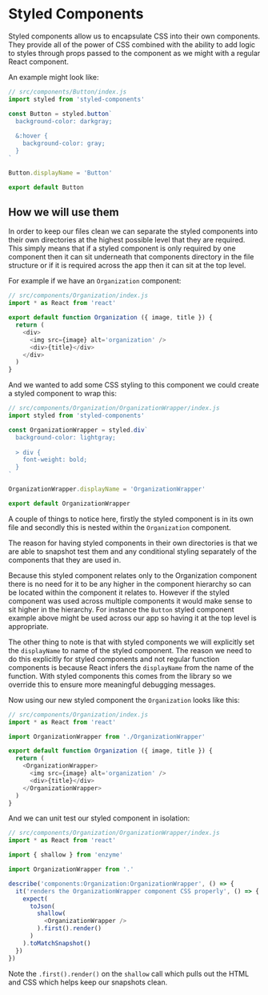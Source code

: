 # Styled Components

Styled components allow us to encapsulate CSS into their own components. They provide all of the power of CSS combined with the ability to add logic to styles through props passed to the component as we might with a regular React component.

An example might look like:

```javascript
// src/components/Button/index.js
import styled from 'styled-components'

const Button = styled.button`
  background-color: darkgray;
  
  &:hover {
    background-color: gray;
  }
`

Button.displayName = 'Button'

export default Button
```

## How we will use them

In order to keep our files clean we can separate the styled components into their own directories at the highest possible level that they are required. This simply means that if a styled component is only required by one component then it can sit underneath that components directory in the file structure or if it is required across the app then it can sit at the top level.

For example if we have an `Organization` component:

```javascript
// src/components/Organization/index.js
import * as React from 'react'

export default function Organization ({ image, title }) {
  return (
    <div>
      <img src={image} alt='organization' />
      <div>{title}</div>
    </div>
  )
}
```

And we wanted to add some CSS styling to this component we could create a styled component to wrap this:

```javascript
// src/components/Organization/OrganizationWrapper/index.js
import styled from 'styled-components'

const OrganizationWrapper = styled.div`
  background-color: lightgray;
  
  > div {
    font-weight: bold;
  }
`

OrganizationWrapper.displayName = 'OrganizationWrapper'

export default OrganizationWrapper
```

A couple of things to notice here, firstly the styled component is in its own file and secondly this is nested within the `Organization` component.

The reason for having styled components in their own directories is that we are able to snapshot test them and any conditional styling separately of the components that they are used in.

Because this styled component relates only to the Organization component there is no need for it to be any higher in the component hierarchy so can be located within the component it relates to. However if the styled component was used across multiple components it would make sense to sit higher in the hierarchy. For instance the `Button` styled component example above might be used across our app so having it at the top level is appropriate.

The other thing to note is that with styled components we will explicitly set the `displayName` to name of the styled component. The reason we need to do this explicitly for styled components and not regular function components is because React infers the `displayName` from the name of the function. With styled components this comes from the library so we override this to ensure more meaningful debugging messages.

Now using our new styled component the `Organization` looks like this:

```javascript
// src/components/Organization/index.js
import * as React from 'react'

import OrganizationWrapper from './OrganizationWrapper'

export default function Organization ({ image, title }) {
  return (
    <OrganizationWrapper>
      <img src={image} alt='organization' />
      <div>{title}</div>
    </OrganizationWrapper>
  )
}
```

And we can unit test our styled component in isolation:

```javascript
// src/components/Organization/OrganizationWrapper/index.js
import * as React from 'react'

import { shallow } from 'enzyme'

import OrganizationWrapper from '.'

describe('components:Organization:OrganizationWrapper', () => {
  it('renders the OrganizationWrapper component CSS properly', () => {
    expect(
      toJson(
        shallow(
          <OrganizationWrapper />
        ).first().render()
      )
    ).toMatchSnapshot()
  })
})
```

Note the `.first().render()` on the `shallow` call which pulls out the HTML and CSS which helps keep our snapshots clean.
